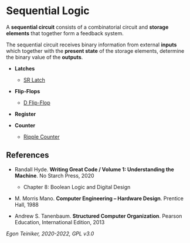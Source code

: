# Sequential Logic

A **sequential circuit**  consists of a combinatorial circuit and **storage elements** that together form a feedback system. 

The sequential circuit receives binary information from external **inputs** which together with the **present state** of the storage elements, determine the binary value of the **outputs**.

* **Latches**
    * [SR Latch](rs-latch-nand)

* **Flip-Flops**
    * [D Flip-Flop](d-flip-flop)

* **Register**

* **Counter**   
   * [Ripple Counter](ripple-counter-4bit)  
   


   
## References

* Randall Hyde. **Writing Great Code / Volume 1: Understanding the Machine**. No Starch Press, 2020
    * Chapter 8: Boolean Logic and Digital Design

* M. Morris Mano. **Computer Engineering – Hardware Design**. Prentice Hall, 1988

* Andrew S. Tanenbaum. **Structured Computer Organization**. Pearson Education, International Edition, 2013


*Egon Teiniker, 2020-2022, GPL v3.0* 
